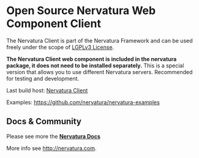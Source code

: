 Open Source Nervatura Web Component Client
=========================

The Nervatura Client is part of the Nervatura Framework and can be used freely under the scope of [LGPLv3 License](http://www.gnu.org/licenses/lgpl.html).

**The Nervatura Client web component is included in the nervatura package, it does not need to be installed separately.** This is a special version that allows you to use different Nervatura servers. Recommended for testing and development.

Last build host: [Nervatura Client](https://nervatura.github.io/nervatura-client)

Examples: https://github.com/nervatura/nervatura-examples
## Docs & Community

Please see more the [**Nervatura Docs**](https://nervatura.github.io/nervatura/)

More info see http://nervatura.com.
